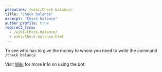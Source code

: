 ```yaml
---
permalink: /wiki/Check-balance/
title: "Check balance"
excerpt: "Check balance"
author_profile: true
redirect_from: 
  - /wiki/Check-balance/
  - wiki/Check-balance.html
---
```


To see who has to give the money to whom you need to write the command `/check_balance`

Visit [Wiki](..) for more info on using the bot.